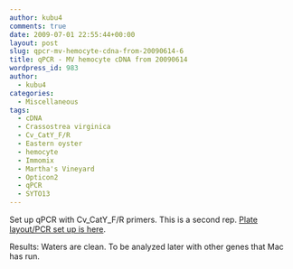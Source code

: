 ```yaml
---
author: kubu4
comments: true
date: 2009-07-01 22:55:44+00:00
layout: post
slug: qpcr-mv-hemocyte-cdna-from-20090614-6
title: qPCR - MV hemocyte cDNA from 20090614
wordpress_id: 983
author:
  - kubu4
categories:
  - Miscellaneous
tags:
  - cDNA
  - Crassostrea virginica
  - Cv_CatY_F/R
  - Eastern oyster
  - hemocyte
  - Immomix
  - Martha's Vineyard
  - Opticon2
  - qPCR
  - SYTO13
---
```


Set up qPCR with Cv_CatY_F/R primers. This is a second rep. [Plate layout/PCR set up is here](https://eagle.fish.washington.edu/Arabidopsis/Notebook%20Workup%20Files/20090701-03.jpg).

Results: Waters are clean. To be analyzed later with other genes that Mac has run.
